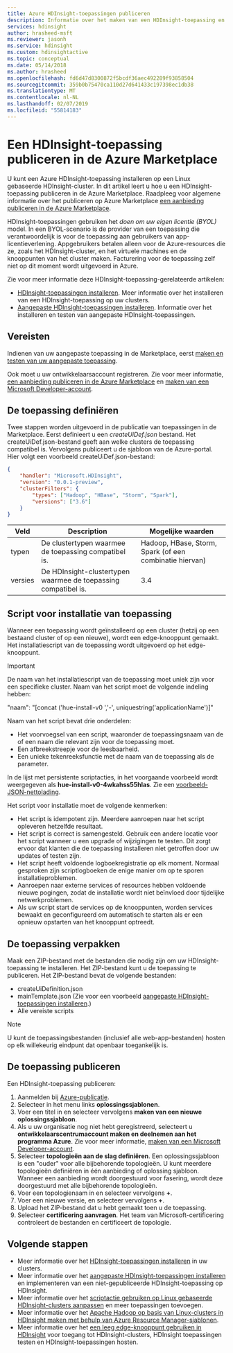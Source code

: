 ```yaml
---
title: Azure HDInsight-toepassingen publiceren
description: Informatie over het maken van een HDInsight-toepassing en publiceert u het in de Azure Marketplace.
services: hdinsight
author: hrasheed-msft
ms.reviewer: jasonh
ms.service: hdinsight
ms.custom: hdinsightactive
ms.topic: conceptual
ms.date: 05/14/2018
ms.author: hrasheed
ms.openlocfilehash: fd6d47d8300872f5bcdf36aec492289f93858504
ms.sourcegitcommit: 359b0b75470ca110d27d641433c197398ec1db38
ms.translationtype: MT
ms.contentlocale: nl-NL
ms.lasthandoff: 02/07/2019
ms.locfileid: "55814183"
---
```

# <a name="publish-an-hdinsight-application-in-the-azure-marketplace"></a>Een HDInsight-toepassing publiceren in de Azure Marketplace
U kunt een Azure HDInsight-toepassing installeren op een Linux gebaseerde HDInsight-cluster. In dit artikel leert u hoe u een HDInsight-toepassing publiceren in de Azure Marketplace. Raadpleeg voor algemene informatie over het publiceren op Azure Marketplace [een aanbieding publiceren in de Azure Marketplace](../marketplace/marketplace-publishers-guide.md).

HDInsight-toepassingen gebruiken het *doen om uw eigen licentie (BYOL)* model. In een BYOL-scenario is de provider van een toepassing die verantwoordelijk is voor de toepassing aan gebruikers van app-licentieverlening. Appgebruikers betalen alleen voor de Azure-resources die ze, zoals het HDInsight-cluster, en het virtuele machines en de knooppunten van het cluster maken. Facturering voor de toepassing zelf niet op dit moment wordt uitgevoerd in Azure.

Zie voor meer informatie deze HDInsight-toepassing-gerelateerde artikelen:

* [HDInsight-toepassingen installeren](hdinsight-apps-install-applications.md). Meer informatie over het installeren van een HDInsight-toepassing op uw clusters.
* [Aangepaste HDInsight-toepassingen installeren](hdinsight-apps-install-custom-applications.md). Informatie over het installeren en testen van aangepaste HDInsight-toepassingen.

## <a name="prerequisites"></a>Vereisten
Indienen van uw aangepaste toepassing in de Marketplace, eerst [maken en testen van uw aangepaste toepassing](hdinsight-apps-install-custom-applications.md).

Ook moet u uw ontwikkelaarsaccount registreren. Zie voor meer informatie, [een aanbieding publiceren in de Azure Marketplace](../marketplace/marketplace-publishers-guide.md) en [maken van een Microsoft Developer-account](../marketplace/marketplace-publishers-guide.md).

## <a name="define-the-application"></a>De toepassing definiëren
Twee stappen worden uitgevoerd in de publicatie van toepassingen in de Marketplace. Eerst definieert u een *createUiDef.json* bestand. Het createUiDef.json-bestand geeft aan welke clusters de toepassing compatibel is. Vervolgens publiceert u de sjabloon van de Azure-portal. Hier volgt een voorbeeld createUiDef.json-bestand:

```json
{
    "handler": "Microsoft.HDInsight",
    "version": "0.0.1-preview",
    "clusterFilters": {
        "types": ["Hadoop", "HBase", "Storm", "Spark"],
        "versions": ["3.6"]
    }
}
```

| Veld | Description | Mogelijke waarden |
| --- | --- | --- |
| typen |De clustertypen waarmee de toepassing compatibel is. |Hadoop, HBase, Storm, Spark (of een combinatie hiervan) |
| versies |De HDInsight-clustertypen waarmee de toepassing compatibel is. |3.4 |

## <a name="application-installation-script"></a>Script voor installatie van toepassing
Wanneer een toepassing wordt geïnstalleerd op een cluster (hetzij op een bestaand cluster of op een nieuwe), wordt een edge-knooppunt gemaakt. Het installatiescript van de toepassing wordt uitgevoerd op het edge-knooppunt.

  > [!IMPORTANT]  
  > De naam van het installatiescript van de toepassing moet uniek zijn voor een specifieke cluster. Naam van het script moet de volgende indeling hebben:
  > 
  > "naam": "[concat ('hue-install-v0 ','-', uniquestring('applicationName')]"
  > 
  > Naam van het script bevat drie onderdelen:
  > 
  > * Het voorvoegsel van een script, waaronder de toepassingsnaam van de of een naam die relevant zijn voor de toepassing moet.
  > * Een afbreekstreepje voor de leesbaarheid.
  > * Een unieke tekenreeksfunctie met de naam van de toepassing als de parameter.
  > 
  > In de lijst met persistente scriptacties, in het voorgaande voorbeeld wordt weergegeven als **hue-install-v0-4wkahss55hlas**. Zie een [voorbeeld-JSON-nettolading](https://raw.githubusercontent.com/hdinsight/Iaas-Applications/master/Hue/azuredeploy.json).
  > 

Het script voor installatie moet de volgende kenmerken:
* Het script is idempotent zijn. Meerdere aanroepen naar het script opleveren hetzelfde resultaat.
* Het script is correct is samengesteld. Gebruik een andere locatie voor het script wanneer u een upgrade of wijzigingen te testen. Dit zorgt ervoor dat klanten die de toepassing installeren niet getroffen door uw updates of testen zijn. 
* Het script heeft voldoende logboekregistratie op elk moment. Normaal gesproken zijn scriptlogboeken de enige manier om op te sporen installatieproblemen.
* Aanroepen naar externe services of resources hebben voldoende nieuwe pogingen, zodat de installatie wordt niet beïnvloed door tijdelijke netwerkproblemen.
* Als uw script start de services op de knooppunten, worden services bewaakt en geconfigureerd om automatisch te starten als er een opnieuw opstarten van het knooppunt optreedt.

## <a name="package-the-application"></a>De toepassing verpakken
Maak een ZIP-bestand met de bestanden die nodig zijn om uw HDInsight-toepassing te installeren. Het ZIP-bestand kunt u de toepassing te publiceren. Het ZIP-bestand bevat de volgende bestanden:

* createUiDefinition.json
* mainTemplate.json (Zie voor een voorbeeld [aangepaste HDInsight-toepassingen installeren](hdinsight-apps-install-custom-applications.md).)
* Alle vereiste scripts

> [!NOTE]  
> U kunt de toepassingsbestanden (inclusief alle web-app-bestanden) hosten op elk willekeurig eindpunt dat openbaar toegankelijk is.

## <a name="publish-the-application"></a>De toepassing publiceren
Een HDInsight-toepassing publiceren:

1. Aanmelden bij [Azure-publicatie](https://publish.windowsazure.com/).
2. Selecteer in het menu links **oplossingssjablonen**.
3. Voer een titel in en selecteer vervolgens **maken van een nieuwe oplossingssjabloon**.
4. Als u uw organisatie nog niet hebt geregistreerd, selecteert u **ontwikkelaarscentrumaccount maken en deelnemen aan het programma Azure**.  Zie voor meer informatie, [maken van een Microsoft Developer-account](../marketplace/marketplace-publishers-guide.md).
5. Selecteer **topologieën aan de slag definiëren**. Een oplossingssjabloon is een "ouder" voor alle bijbehorende topologieën. U kunt meerdere topologieën definiëren in één aanbieding of oplossing sjabloon. Wanneer een aanbieding wordt doorgestuurd voor fasering, wordt deze doorgestuurd met alle bijbehorende topologieën. 
6. Voer een topologienaam in en selecteer vervolgens **+**.
7. Voer een nieuwe versie, en selecteer vervolgens **+**.
8. Upload het ZIP-bestand dat u hebt gemaakt toen u de toepassing.  
9. Selecteer **certificering aanvragen**. Het team van Microsoft-certificering controleert de bestanden en certificeert de topologie.

## <a name="next-steps"></a>Volgende stappen
* Meer informatie over het [HDInsight-toepassingen installeren](hdinsight-apps-install-applications.md) in uw clusters.
* Meer informatie over het [aangepaste HDInsight-toepassingen installeren](hdinsight-apps-install-custom-applications.md) en implementeren van een niet-gepubliceerde HDInsight-toepassing op HDInsight.
* Meer informatie over het [scriptactie gebruiken op Linux gebaseerde HDInsight-clusters aanpassen](hdinsight-hadoop-customize-cluster-linux.md) en meer toepassingen toevoegen. 
* Meer informatie over het [Apache Hadoop op basis van Linux-clusters in HDInsight maken met behulp van Azure Resource Manager-sjablonen](hdinsight-hadoop-create-linux-clusters-arm-templates.md).
* Meer informatie over het [een leeg edge-knooppunt gebruiken in HDInsight](hdinsight-apps-use-edge-node.md) voor toegang tot HDInsight-clusters, HDInsight toepassingen testen en HDInsight-toepassingen hosten.

